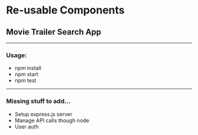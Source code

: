 # Re-usable Components

## Movie Trailer Search App
 
___
### Usage:
* npm install
* npm start
* npm test

___
### Missing stuff to add...
* Setup express.js server
* Manage API calls though node
* User auth
